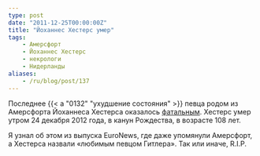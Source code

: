 ```yaml
---
type: post
date: "2011-12-25T00:00:00Z"
title: "Йоханнес Хестерс умер"
tags:
    - Амерсфорт
    - Йоханнес Хестерс
    - некрологи
    - Нидерланды
aliases:
    - /ru/blog/post/137
---
```


Последнее {{< a "0132" "ухудшение состояния" >}} певца родом из Амерсфорта Йоханнеса Хестерса оказалось [фатальным](http://www.washingtonpost.com/world/europe/entertainer-heesters-dies-at-age-108-after-long-career-started-in-nazi-germany/2011/12/24/gIQA8ITkFP_story.html). Хестерс умер утром 24 декабря 2012 года, в канун Рождества, в возрасте 108 лет.

<!--more-->

Я узнал об этом из выпуска EuroNews, где даже упомянули Амерсфорт, а Хестерса назвали «любимым певцом Гитлера». Так или иначе, R.I.P.
